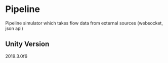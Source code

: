 # Pipeline

Pipeline simulator which takes flow data from external sources (websocket, json api)

## Unity Version

2019.3.0f6

